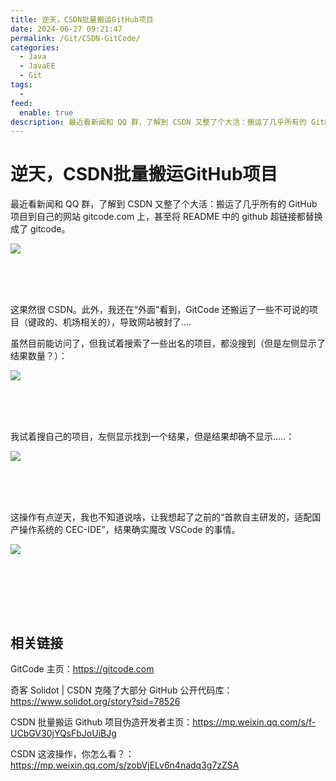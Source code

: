 ```yaml
---
title: 逆天，CSDN批量搬运GitHub项目
date: 2024-06-27 09:21:47
permalink: /Git/CSDN-GitCode/
categories:
  - Java
  - JavaEE
  - Git
tags:
  - 
feed:
  enable: true
description: 最近看新闻和 QQ 群，了解到 CSDN 又整了个大活：搬运了几乎所有的 GitHub 项目到自己的网站 gitcode.com 上，甚至将 README 中的 github 超链接都替换成了 gitcode。
---
```


# 逆天，CSDN批量搬运GitHub项目

最近看新闻和 QQ 群，了解到 CSDN 又整了个大活：搬运了几乎所有的 GitHub 项目到自己的网站 gitcode.com 上，甚至将 README 中的 github 超链接都替换成了 gitcode。

<!-- more -->

![](https://image.peterjxl.com/blog/image-20240627091016-nzc3umh.png)​

‍

‍

这果然很 CSDN。此外，我还在“外面”看到，GitCode 还搬运了一些不可说的项目（键政的、机场相关的），导致网站被封了....

虽然目前能访问了，但我试着搜索了一些出名的项目，都没搜到（但是左侧显示了结果数量？）：

![](https://image.peterjxl.com/blog/image-20240627090408-mgyttho.png)​

‍

‍

我试着搜自己的项目，左侧显示找到一个结果，但是结果却确不显示.....：

![](https://image.peterjxl.com/blog/image-20240627090418-tj43usb.png)​

‍

‍

这操作有点逆天，我也不知道说啥，让我想起了之前的“首款自主研发的，适配国产操作系统的 CEC-IDE”，结果确实魔改 VSCode 的事情。

![](https://image.peterjxl.com/blog/image-20240627090653-hp88rsp.png)​

‍

‍

‍

## 相关链接

GitCode 主页：https://gitcode.com

奇客 Solidot | CSDN 克隆了大部分 GitHub 公开代码库：https://www.solidot.org/story?sid=78526

CSDN 批量搬运 Github 项目伪造开发者主页：https://mp.weixin.qq.com/s/f-UCbGV30jYQsFbJoUiBJg

CSDN 这波操作，你怎么看？：https://mp.weixin.qq.com/s/zobVjELv6n4nadq3g7zZSA
